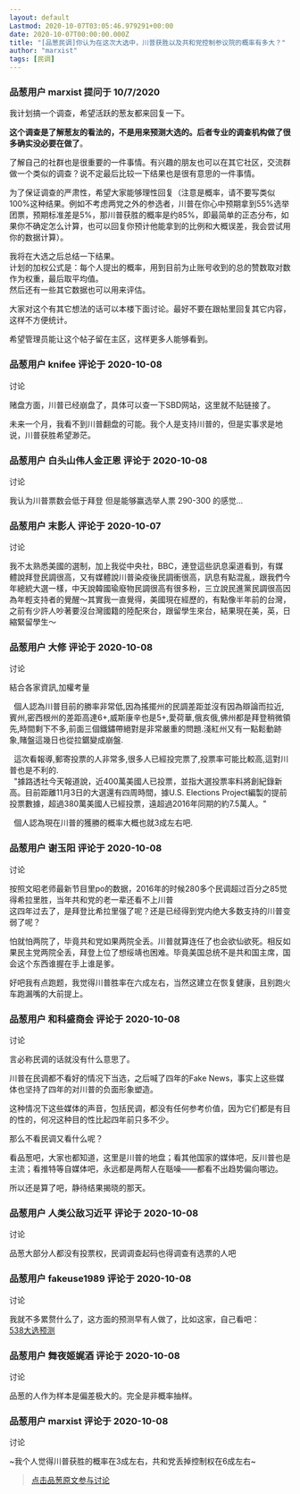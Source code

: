 ```yaml
---
layout: default
Lastmod: 2020-10-07T03:05:46.979291+00:00
date: 2020-10-07T00:00:00.000Z
title: "[品葱民调]你认为在这次大选中，川普获胜以及共和党控制参议院的概率有多大？"
author: "marxist"
tags: [民调]
---
```



### 品葱用户 **marxist** 提问于 10/7/2020
    
我计划搞一个调查，希望活跃的葱友都来回复一下。  
  
**这个调查是了解葱友的看法的，不是用来预测大选的。后者专业的调查机构做了很多确实没必要在做了**。  
  
  
了解自己的社群也是很重要的一件事情。有兴趣的朋友也可以在其它社区，交流群做一个类似的调查？说不定最后比较一下结果也是很有意思的一件事情。  
  
为了保证调查的严肃性，希望大家能够理性回复（注意是概率，请不要写类似100%这种结果。例如不考虑两党之外的参选者，川普在你心中预期拿到55%选举团票，预期标准差是5%，那川普获胜的概率是约85%，即最简单的正态分布，如果你不确定怎么计算，也可以回复你预计他能拿到的比例和大概误差，我会尝试用你的数据计算）。  
  
我将在大选之后总结一下结果。  
计划的加权公式是：每个人提出的概率，用到目前为止账号收到的总的赞数取对数作为权重，最后取平均值。  
然后还有一些其它数据也可以用来评估。  
  
大家对这个有其它想法的话可以本楼下面讨论。最好不要在跟帖里回复其它内容，这样不方便统计。  
  
希望管理员能让这个帖子留在主区，这样更多人能够看到。
    
                

### 品葱用户 **knifee** 评论于 2020-10-08
讨论

        
赌盘方面，川普已经崩盘了，具体可以查一下SBD网站，这里就不贴链接了。  
  
未来一个月，我看不到川普翻盘的可能。我个人是支持川普的，但是实事求是地说，川普获胜希望渺茫。
        
                

### 品葱用户 **白头山伟人金正恩** 评论于 2020-10-08
讨论

        
我认为川普票数会低于拜登 但是能够赢选举人票 290-300 的感觉...
        
                

### 品葱用户 **末影人** 评论于 2020-10-07
讨论

        
我不太熟悉美國的選制，加上我從中央社，BBC，連登這些訊息渠道看到，有媒體說拜登民調很高，又有媒體說川普染疫後民調衝很高，訊息有點混亂，跟我們今年總統大選一樣，中天說韓國瑜廢物民調很高有很多粉，三立說民進黨民調很高因為年輕支持者的覺醒～其實我一直覺得，美國現在經歷的，有點像半年前的台灣，之前有少許人吵著要沒台灣國籍的陸配來台，跟留學生來台，結果現在美，英，日縮緊留學生～
        
                

### 品葱用户 **大修** 评论于 2020-10-08
讨论

        
結合各家資訊,加權考量  
  
  個人認為川普目前的勝率非常低,因為搖擺州的民調差距並沒有因為辯論而拉近,賓州,密西根州的差距高達6+,威斯康辛也是5+,愛荷華,俄亥俄,佛州都是拜登稍微領先,時間剩下不多,前面三個鐵鏽帶絕對是非常嚴重的問題.淺紅州又有一點鬆動跡象,賭盤這幾日也從拉鋸變成崩盤.  
  
  這次看報導,郵寄投票的人非常多,很多人已經投完票了,投票率可能比較高,這對川普也是不利的.  
  "據路透社今天報道說，近400萬美國人已投票，並指大選投票率料將創紀錄新高。目前距離11月3日的大選還有四周時間，據U.S. Elections Project編製的提前投票數據，超過380萬美國人已經投票，遠超過2016年同期的約7.5萬人。"  
  
  
  個人認為現在川普的獲勝的概率大概也就3成左右吧.
        
                

### 品葱用户 **谢玉阳** 评论于 2020-10-08
讨论

        
按照文昭老师最新节目里po的数据，2016年的时候280多个民调超过百分之85觉得希拉里胜，当年共和党的老一辈还看不上川普  
这四年过去了，是拜登比希拉里强了呢？还是已经得到党内绝大多数支持的川普变弱了呢？  
  
怕就怕两院了，毕竟共和党如果两院全丢。川普就算连任了也会欲仙欲死。相反如果民主党两院全丢，拜登上位了想绥靖也困难。毕竟美国总统不是共和国主席，国会这个东西谁握在手上谁是爹。  
  
好吧我有点跑题，我觉得川普胜率在六成左右，当然这建立在恢复健康，且别跑火车跑漏嘴的大前提上。
        
                

### 品葱用户 **和科盛商会** 评论于 2020-10-08
讨论

        
言必称民调的话就没有什么意思了。  
  
川普在民调都不看好的情况下当选，之后喊了四年的Fake News，事实上这些媒体也坚持了四年的对川普的负面形象塑造。  
  
这种情况下这些媒体的声音，包括民调，都没有任何参考价值，因为它们都是有目的性的，何况这种目的性比起四年前只多不少。  
  
那么不看民调又看什么呢？  
  
看品葱吧，大家也都知道，这里是川普的地盘；看其他国家的媒体吧，反川普也是主流；看推特等自媒体吧，永远都是两帮人在聒噪——都看不出趋势偏向哪边。  
  
所以还是算了吧，静待结果揭晓的那天。
        
                

### 品葱用户 **人类公敌习近平** 评论于 2020-10-08
讨论

        
品葱大部分人都没有投票权，民调调查起码也得调查有选票的人吧
        
                

### 品葱用户 **fakeuse1989** 评论于 2020-10-08
讨论

        
我就不多累赘什么了，这方面的预测早有人做了，比如这家，自己看吧：  
[538大选预测]( "https://projects.fivethirtyeight.com/2020-election-forecast/")
        
                

### 品葱用户 **舞夜姬娓酒** 评论于 2020-10-08
讨论

        
品葱的人作为样本是偏差极大的。完全是非概率抽样。
        
                

### 品葱用户 **marxist** 评论于 2020-10-08
讨论

        
~我个人觉得川普获胜的概率在3成左右，共和党丢掉控制权在6成左右~
        
                





> [点击品葱原文参与讨论](https://pincong.rocks/question/31874)

